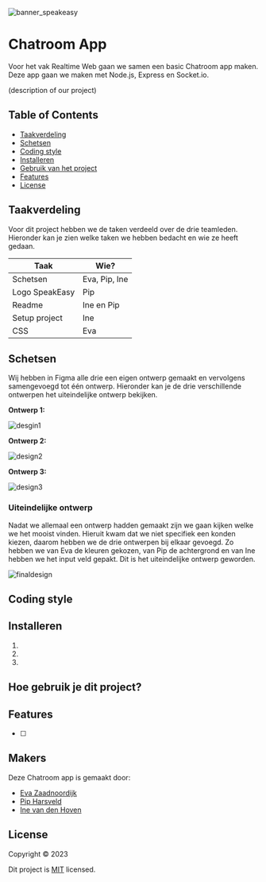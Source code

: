 ![banner_speakeasy](https://user-images.githubusercontent.com/54938035/232477598-1d0c0726-5f66-4bbb-a7fa-2a31ae7d7f78.svg)

# Chatroom App

Voor het vak Realtime Web gaan we samen een basic Chatroom app maken. Deze app gaan we maken met Node.js, Express en Socket.io.

(description of our project)




## Table of Contents
* [Taakverdeling](#taakverdeling)
* [Schetsen](#schetsen)
* [Coding style](#coding-style)
* [Installeren](#installeren)
* [Gebruik van het project](#gebruik-van-het-project)
* [Features](#features)
* [License](#license)


## Taakverdeling
Voor dit project hebben we de taken verdeeld over de drie teamleden. Hieronder kan je zien welke taken we hebben bedacht en wie ze heeft gedaan.

| Taak | Wie? |
| --- | --- |
| Schetsen | Eva, Pip, Ine |
| Logo SpeakEasy | Pip |
| Readme | Ine en Pip |
| Setup project | Ine |
| CSS | Eva |




## Schetsen
Wij hebben in Figma alle drie een eigen ontwerp gemaakt en vervolgens samengevoegd tot één ontwerp. Hieronder kan je de drie verschillende ontwerpen het uiteindelijke ontwerp bekijken.

**Ontwerp 1:**

![desgin1](https://user-images.githubusercontent.com/43877754/232475289-c7f46b90-ebf0-43ea-bc85-ffba54eb531d.jpg)

**Ontwerp 2:**

![design2](https://user-images.githubusercontent.com/43877754/232475302-0fbcd601-897d-412e-94f5-fa9bd6d8df13.jpg)

**Ontwerp 3:**

![design3](https://user-images.githubusercontent.com/43877754/232475309-b6f789b5-d0f9-4a33-97f8-38f0bda636f9.jpg)

### Uiteindelijke ontwerp
Nadat we allemaal een ontwerp hadden gemaakt zijn we gaan kijken welke we het mooist vinden. Hieruit kwam dat we niet specifiek een konden kiezen, daarom hebben we de drie ontwerpen bij elkaar gevoegd. Zo hebben we van Eva de kleuren gekozen, van Pip de achtergrond en van Ine hebben we het input veld gepakt. Dit is het uiteindelijke ontwerp geworden.

![finaldesign](https://user-images.githubusercontent.com/43877754/232475322-5537541c-ae6d-42e5-9e8d-214fd8c42d60.jpg)

## Coding style


## Installeren
1. 
2. 
3. 

## Hoe gebruik je dit project?


## Features
- [ ] 

## Makers
Deze Chatroom app is gemaakt door:

- [Eva Zaadnoordijk](https://github.com/EvaZ7)
- [Pip Harsveld](https://github.com/PipHarsveld)
- [Ine van den Hoven](https://github.com/Inevdhoven)


## License
Copyright © 2023 

Dit project is [MIT](https://github.com/Inevdhoven/chatroom/blob/main/LICENSE) licensed.



<!-- Here are some hints for your project! -->

<!-- Start out with a title and a description -->

<!-- Add a link to your live demo in Github Pages 🌐-->

<!-- ☝️ replace this description with a description of your own work -->

<!-- replace the code in the /docs folder with your own, so you can showcase your work with GitHub Pages 🌍 -->

<!-- Add a nice image here at the end of the week, showing off your shiny frontend 📸 -->

<!-- Maybe a table of contents here? 📚 -->

<!-- How about a section that describes how to install this project? 🤓 -->

<!-- ...but how does one use this project? What are its features 🤔 -->

<!-- What external data source is featured in your project and what are its properties 🌠 -->

<!-- This would be a good place for your data life cycle ♻️-->

<!-- Maybe a checklist of done stuff and stuff still on your wishlist? ✅ -->

<!-- How about a license here? 📜  -->
